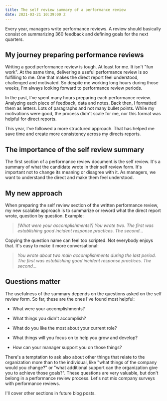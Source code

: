 ```yaml
---
title: The self review summary of a performance review
date: 2021-03-21 10:39:00 Z
---
```


Every year, managers write performance reviews. A review should basically consist on summarizing 360 feedback and defining goals for the next quarters.

## My journey preparing performance reviews

Writing a good performance review is tough. At least for me. It isn't "fun work". At the same time, delivering a useful performance review is so fulfilling to me. One that makes the direct report feel understood, challenged and motivated. So despite me working long hours during those weeks, I'm always looking forward to performance review periods.

In the past, I've spent many hours preparing each performance review. Analyzing each piece of feedback, data and notes. Back then, I formatted them as letters. Lots of paragraphs and not many bullet points. While my motivations were good, the process didn't scale for me, nor this format was helpful for direct reports.

This year, I've followed a more structured approach. That has helped me save time and create more consistency across my directs reports.

## The importance of the self review summary

The first section of a performance review document is the self review. It's a summary of what the candidate wrote in their self review form. It's important not to change its meaning or disagree with it. As managers, we want to understand the direct and make them feel understood.

## My new approach

When preparing the self review section of the written performance review, my new scalable approach is to summarize or reword what the direct report wrote, question by question. Example:

> *\[What were your accomplishments?\]
> You wrote two. The first was establishing good incident response practices. The second...*

Copying the question name can feel too scripted. Not everybody enjoys that. It's easy to make it more conversational:

> *You wrote about two main accomplishments during the last period. The first was establishing good incident response practices. The second...*

## Questions matter

The usefulness of the summary depends on the questions asked on the self review form. So far, these are the ones I've found most helpful:

* What were your accomplishments?

* What things you didn't accomplish?

* What do you like the most about your current role?

* What things will you focus on to help you grow and develop?

* How can your manager support you on those things?

There's a temptation to ask also about other things that relate to the organization more than to the individual, like "what things of the company would you change?" or "what additional support can the organization give you to achieve those goals?". These questions are very valuable, but don't belong in a performance review process. Let's not mix company surveys with performance reviews.

I'll cover other sections in future blog posts.